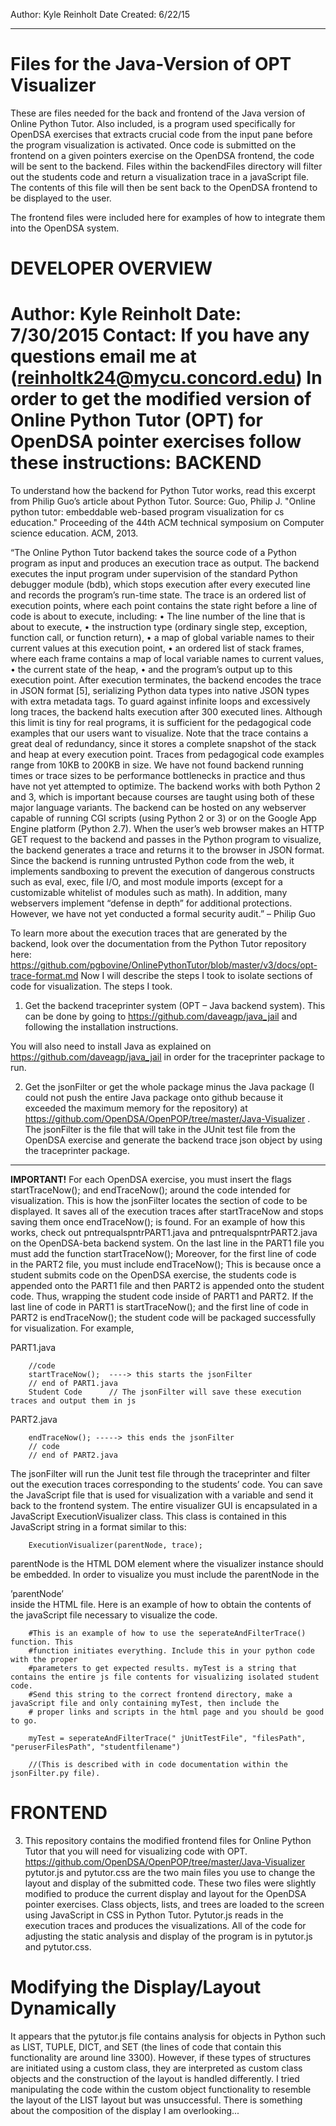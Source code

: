 Author: Kyle Reinholt 
Date Created: 6/22/15
***

Files for the Java-Version of OPT Visualizer 
============================================

These are files needed for the back and frontend of the Java version of Online Python Tutor. Also included, is a program used specifically for OpenDSA exercises that extracts crucial code from the input pane before the program visualization is activated. Once code is submitted on the frontend on a given pointers exercise on the OpenDSA frontend, the code will be sent to the backend. Files within the backendFiles directory will filter out the students code and return a visualization trace in a javaScript file. The contents of this file will then be sent back to the OpenDSA frontend to be displayed to the user. 

The frontend files were included here for examples of how to integrate them into the OpenDSA system.  

DEVELOPER OVERVIEW
==================

Author: Kyle Reinholt 
Date: 7/30/2015
Contact: If you have any questions email me at (reinholtk24@mycu.concord.edu)
In order to get the modified version of Online Python Tutor (OPT) for OpenDSA pointer exercises follow these instructions: 
BACKEND
=======
 
To understand how the backend for Python Tutor works, read this excerpt from Philip Guo’s article about Python Tutor. Source: Guo, Philip J. "Online python tutor: embeddable web-based program visualization for cs education." Proceeding of the 44th ACM technical symposium on Computer science education. ACM, 2013. 

“The Online Python Tutor backend takes the source code of a Python program as input and produces an execution trace as output. The backend executes the input program under supervision of the standard Python debugger module (bdb), which stops execution after every executed line and records the program’s run-time state. The trace is an ordered list of execution points, where each point contains the state right before a line of code is about to execute, including: • The line number of the line that is about to execute, • the instruction type (ordinary single step, exception, function call, or function return), • a map of global variable names to their current values at this execution point, • an ordered list of stack frames, where each frame contains a map of local variable names to current values, • the current state of the heap, • and the program’s output up to this execution point. After execution terminates, the backend encodes the trace in JSON format [5], serializing Python data types into native JSON types with extra metadata tags. To guard against infinite loops and excessively long traces, the backend halts execution after 300 executed lines. Although this limit is tiny for real programs, it is sufficient for the pedagogical code examples that our users want to visualize. Note that the trace contains a great deal of redundancy, since it stores a complete snapshot of the stack and heap at every execution point. Traces from pedagogical code examples range from 10KB to 200KB in size. We have not found backend running times or trace sizes to be performance bottlenecks in practice and thus have not yet attempted to optimize. The backend works with both Python 2 and 3, which is important because courses are taught using both of these major language variants. The backend can be hosted on any webserver capable of running CGI scripts (using Python 2 or 3) or on the Google App Engine platform (Python 2.7). When the user’s web browser makes an HTTP GET request to the backend and passes in the Python program to visualize, the backend generates a trace and returns it to the browser in JSON format. Since the backend is running untrusted Python code from the web, it implements sandboxing to prevent the execution of dangerous constructs such as eval, exec, file I/O, and most module imports (except for a customizable whitelist of modules such as math). In addition, many webservers implement “defense in depth” for additional protections. However, we have not yet conducted a formal security audit.” – Philip Guo 

To learn more about the execution traces that are generated by the backend, look over the documentation from the Python Tutor repository here: 
https://github.com/pgbovine/OnlinePythonTutor/blob/master/v3/docs/opt-trace-format.md
Now I will describe the steps I took to isolate sections of code for visualization. 
The steps I took. 

1. Get the backend traceprinter system (OPT – Java backend system). 
This can be done by going to https://github.com/daveagp/java_jail and following the installation instructions. 

You will also need to install Java as explained on https://github.com/daveagp/java_jail in order for the traceprinter package to run.

2. Get the jsonFilter or get the whole package minus the Java package (I could not push the entire Java package onto github because it exceeded the maximum memory for the repository) at https://github.com/OpenDSA/OpenPOP/tree/master/Java-Visualizer . The jsonFilter is the file that will take in the JUnit test file from the OpenDSA exercise and generate the backend trace json object by using the traceprinter package. 
***
<b>IMPORTANT!</b> 
For each OpenDSA exercise, you must insert the flags startTraceNow(); and endTraceNow(); around the code intended for visualization. This is how the jsonFilter locates the section of code to be displayed. It saves all of the execution traces after startTraceNow and stops saving them once endTraceNow(); is found. For an example of how this works, check out pntrequalspntrPART1.java and pntrequalspntrPART2.java on the OpenDSA-beta backend system. On the last line in the PART1 file you must add the function startTraceNow(); Moreover, for the first line of code in the PART2 file, you must include endTraceNow(); This is because once a student submits code on the OpenDSA exercise, the students code is appended onto the PART1 file and then PART2 is appended onto the student code. Thus, wrapping the student code inside of PART1 and PART2. If the last line of code in PART1 is startTraceNow(); and the first line of code in PART2 is endTraceNow(); the student code will be packaged successfully for visualization. For example, 

PART1.java
        
        //code 
        startTraceNow();  ----> this starts the jsonFilter
        // end of PART1.java
        Student Code      // The jsonFilter will save these execution traces and output them in js  
  
PART2.java

        endTraceNow(); -----> this ends the jsonFilter
        // code 
        // end of PART2.java

The jsonFilter will run the Junit test file through the traceprinter and filter out the execution traces corresponding to the students’ code. You can save the JavaScript file that is used for visualization with a variable and send it back to the frontend system. The entire visualizer GUI is encapsulated in a JavaScript ExecutionVisualizer class. This class is contained in this JavaScript string in a format similar to this:  

        ExecutionVisualizer(parentNode, trace); 

parentNode is the HTML DOM element where the visualizer instance should be embedded. In order to visualize you must include the parentNode in the <div>’parentNode’<div> inside the HTML file. Here is an example of how to obtain the contents of the javaScript file necessary to visualize the code.

        #This is an example of how to use the seperateAndFilterTrace() function. This 
        #function initiates everything. Include this in your python code with the proper 
        #parameters to get expected results. myTest is a string that contains the entire js file contents for visualizing isolated student code.
        #Send this string to the correct frontend directory, make a javaScript file and only containing myTest, then include the
        # proper links and scripts in the html page and you should be good to go. 

        myTest = seperateAndFilterTrace(" jUnitTestFile", "filesPath", "peruserFilesPath", "studentfilename")

        //(This is described with in code documentation within the jsonFilter.py file). 


FRONTEND
========

3. This repository contains the modified frontend files for Online Python Tutor that you will need for visualizing code with OPT.  https://github.com/OpenDSA/OpenPOP/tree/master/Java-Visualizer
pytutor.js and pytutor.css are the two main files you use to change the layout and display of the submitted code.  These two files were slightly modified to produce the current display and layout for the OpenDSA pointer exercises. Class objects, lists, and trees are loaded to the screen using JavaScript in CSS in Python Tutor. Pytutor.js reads in the execution traces and produces the visualizations. All of the code for adjusting the static analysis and display of the program is in pytutor.js and pytutor.css. 

Modifying the Display/Layout Dynamically
========================================

It appears that the pytutor.js file contains analysis for objects in Python such as LIST, TUPLE, DICT, and SET (the lines of code that contain this functionality are around line 3300). However, if these types of structures are initiated using a custom class, they are interpreted as custom class objects and the construction of the layout is handled differently. I tried manipulating the code within the custom object functionality to resemble the layout of the LIST layout but was unsuccessful. There is something about the composition of the display I am overlooking...


